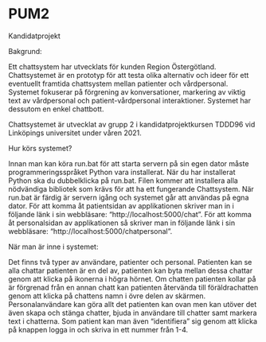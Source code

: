 # PUM2
Kandidatprojekt

Bakgrund:

Ett chattsystem har utvecklats för kunden Region Östergötland. Chattsystemet är en prototyp för att testa olika alternativ och ideer för ett eventuellt framtida chattsystem mellan patienter och vårdpersonal. Systemet fokuserar på förgrening av konversationer, markering av viktig text av vårdpersonal och patient-vårdpersonal interaktioner. Systemet har dessutom en enkel chattbott. 

Chattsystemet är utvecklat av grupp 2 i kandidatprojektkursen TDDD96 vid Linköpings universitet under våren 2021. 


Hur körs systemet?

Innan man kan köra run.bat för att starta servern på sin egen dator måste programmeringsspråket Python vara installerat. När du har installerat Python ska du dubbelklicka på run.bat. Filen kommer att installera alla nödvändiga bibliotek som krävs för att ha ett fungerande Chattsystem. 
När run.bat är färdig är servern igång och systemet går att användas på egna dator. För att komma åt patientsidan av applikationen skriver man in i följande länk i sin webbläsare: “http://localhost:5000/chat”. För att komma åt personalsidan av applikationen så skriver man in följande länk i sin webbläsare: “http://localhost:5000/chatpersonal”.


När man är inne i systemet:

Det finns två typer av användare, patienter och personal. Patienten kan se alla chattar patienten är en del av, patienten kan byta mellan dessa chattar genom att klicka på ikonerna i högra hörnet. Om chatten patienten kollar på är förgrenad från en annan chatt kan patienten återvända till föräldrachatten genom att klicka på chattens namn i övre delen av skärmen. Personalanvändare kan göra allt det patienten kan ovan men kan utöver det även skapa och stänga chatter, bjuda in användare till chatter samt markera text i chatterna. Som patient kan man även “identifiera” sig genom att klicka på knappen logga in och skriva in ett nummer från 1-4.  
